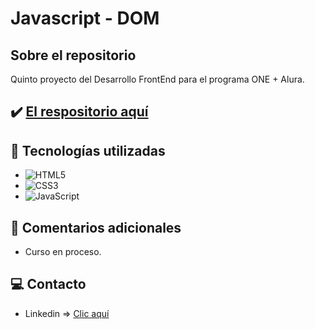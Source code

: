 # Javascript - DOM

## Sobre el repositorio
Quinto proyecto del Desarrollo FrontEnd para el programa ONE + Alura. 

## ✔️ [El respositorio aquí](https://github.com/K3yJey/Javascript-ValidacionFormularios_HTML5.git)

## 🔧 Tecnologías utilizadas
* ![HTML5](https://img.shields.io/badge/html5-%23E34F26.svg?style=for-the-badge&logo=html5&logoColor=white)
* ![CSS3](https://img.shields.io/badge/css3-%231572B6.svg?style=for-the-badge&logo=css3&logoColor=white)
* ![JavaScript](https://img.shields.io/badge/javascript-%23323330.svg?style=for-the-badge&logo=javascript&logoColor=%23F7DF1E)

## 📌 Comentarios adicionales 
* Curso en proceso.

## 💻 Contacto
* Linkedin => [Clic aquí](https://www.linkedin.com/in/k3yjey-dev/)
